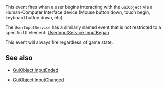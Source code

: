 This event fires when a user begins interacting with the `GuiObject` via a Human-Computer Interface device (Mouse button down, touch begin, keyboard button down, etc).

The `UserInputService` has a similarly named event that is not restricted to a specific UI element: [UserInputService.InputBegan](https://developer.roblox.com/api-reference/event/UserInputService/InputBegan).

This event will always fire regardless of game state.

## See also

 - [GuiObject.InputEnded](https://developer.roblox.com/api-reference/event/GuiObject/InputEnded)

 - [GuiObject.InputChanged](https://developer.roblox.com/api-reference/event/GuiObject/InputChanged)